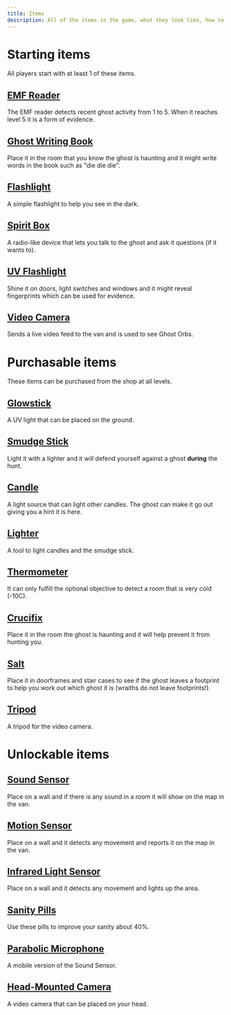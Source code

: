 ```yaml
---
title: Items
description: All of the items in the game, what they look like, how to use them and tips and tricks.
---
```


# Starting items

All players start with at least 1 of these items.

## [EMF Reader](./emf-reader)

The EMF reader detects recent ghost activity from 1 to 5. When it reaches level 5 it is a form of evidence.

## [Ghost Writing Book](./ghost-writing-book)

Place it in the room that you know the ghost is haunting and it might write words in the book such as "die die die".

## [Flashlight](./flashlight)

A simple flashlight to help you see in the dark.

## [Spirit Box](./spirit-box)

A radio-like device that lets you talk to the ghost and ask it questions (if it wants to).

## [UV Flashlight](./uv-flashlight)

Shine it on doors, light switches and windows and it might reveal fingerprints which can be used for evidence.

## [Video Camera](./video-camera)

Sends a live video feed to the van and is used to see Ghost Orbs.

# Purchasable items

These items can be purchased from the shop at all levels.

## [Glowstick](./glowstick)

A UV light that can be placed on the ground.

## [Smudge Stick](./smudge-stick)

Light it with a lighter and it will defend yourself against a ghost **during** the hunt.

## [Candle](./candle)

A light source that can light other candles. The ghost can make it go out giving you a hint it is here.

## [Lighter](./lighter)

A tool to light candles and the smudge stick.

## [Thermometer](./thermometer)

It can only fulfill the optional objective to detect a room that is very cold (-10C).

## [Crucifix](./crucifix)

Place it in the room the ghost is haunting and it will help prevent it from hunting you.

## [Salt](./salt)

Place it in doorframes and stair cases to see if the ghost leaves a footprint to help you work out which ghost it is (wraiths do not leave footprints!).

## [Tripod](./tripod)

A tripod for the video camera.

# Unlockable items

## [Sound Sensor](./sound-sensor)

Place on a wall and if there is any sound in a room it will show on the map in the van.

## [Motion Sensor](./motion-sensor)

Place on a wall and it detects any movement and reports it on the map in the van.

## [Infrared Light Sensor](./infrared-light-sensor)

Place on a wall and it detects any movement and lights up the area.

## [Sanity Pills](./sanity-pills)

Use these pills to improve your sanity about 40%.

## [Parabolic Microphone](./parabolic-microphone)

A mobile version of the Sound Sensor.

## [Head-Mounted Camera](./head-mounted-camera)

A video camera that can be placed on your head.
